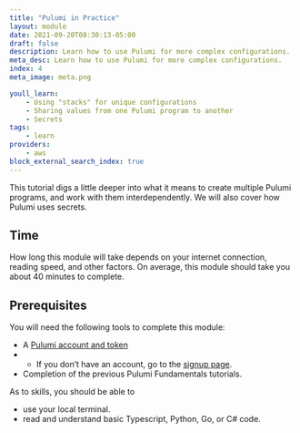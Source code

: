 ```yaml
---
title: "Pulumi in Practice"
layout: module
date: 2021-09-20T08:30:13-05:00
draft: false
description: Learn how to use Pulumi for more complex configurations.
meta_desc: Learn how to use Pulumi for more complex configurations.
index: 4
meta_image: meta.png

youll_learn:
    - Using "stacks" for unique configurations
    - Sharing values from one Pulumi program to another
    - Secrets
tags:
    - learn
providers:
    - aws
block_external_search_index: true
---
```


This tutorial digs a little deeper into what it means to create multiple Pulumi programs, and work with them interdependently. We will also cover how Pulumi uses secrets.

## Time
How long this module will take depends on your internet connection, reading speed, and other factors. On average, this module should take you about 40 minutes to complete.

## Prerequisites
You will need the following tools to complete this module:

* A [Pulumi account and token](http://app.pulumi.com)
* * If you don’t have an account, go to the [signup page](https://app.pulumi.com/signup).
* Completion of the previous Pulumi Fundamentals tutorials.

As to skills, you should be able to

* use your local terminal.
* read and understand basic Typescript, Python, Go, or C# code.

